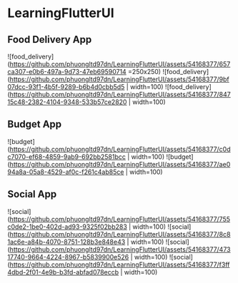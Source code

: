 # LearningFlutterUI

## Food Delivery App
![food_delivery](https://github.com/phuongltd97dn/LearningFlutterUI/assets/54168377/657ca307-e0b6-497a-9d73-47eb69590714 =250x250) ![food_delivery](https://github.com/phuongltd97dn/LearningFlutterUI/assets/54168377/9bf07dcc-93f1-4b5f-9289-b6b4d0cbb5d5 | width=100) ![food_delivery](https://github.com/phuongltd97dn/LearningFlutterUI/assets/54168377/84715c48-2382-4104-9348-533b57ce2820 | width=100) 

## Budget App
![budget](https://github.com/phuongltd97dn/LearningFlutterUI/assets/54168377/c0dc7070-ef68-4859-9ab9-692bb2581bcc | width=100) ![budget](https://github.com/phuongltd97dn/LearningFlutterUI/assets/54168377/ae094a8a-05a8-4529-af0c-f261c4ab85ce | width=100)

## Social App
![social](https://github.com/phuongltd97dn/LearningFlutterUI/assets/54168377/755c0de2-1be0-402d-ad93-9325f02bb283 | width=100) ![social](https://github.com/phuongltd97dn/LearningFlutterUI/assets/54168377/8c81ac6e-a84b-4070-8751-128b3e848e43 | width=100) ![social](https://github.com/phuongltd97dn/LearningFlutterUI/assets/54168377/47317740-9664-4224-8967-b5839900e526 | width=100) ![social](https://github.com/phuongltd97dn/LearningFlutterUI/assets/54168377/f3ff4dbd-2f01-4e9b-b3fd-abfad078eccb | width=100)
